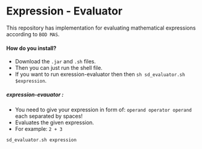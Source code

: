Expression - Evaluator
====================
This repository has implementation for evaluating mathematical expressions according to `BOD MAS`.

#### How do you install?
* Download the `.jar` and `.sh` files.
* Then you can just run the shell file.
* If you want to run exression-evaluator then then
    `sh sd_evaluator.sh $expression`.

##### expression-evauator :
* You need to give your expression in form of:
        `operand operator operand` each separated by spaces!
* Evaluates the given expression.
* For example: `2 + 3`

```
sd_evaluator.sh expression
```